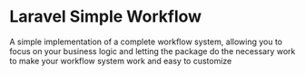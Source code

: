 # Laravel Simple Workflow
A simple implementation of a complete workflow system, allowing you to focus on your business logic and letting the package do the necessary work to make your workflow system work and easy to customize
